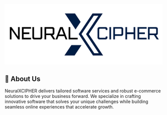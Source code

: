 
![Logo](https://github.com/neuralxcipher/.github/blob/main/logo%20with%20color.png?raw=true)


## 🚀 About Us
NeuralXCIPHER delivers tailored software services and robust e-commerce solutions to drive your business forward. We specialize in crafting innovative software that solves your unique challenges while building seamless online experiences that accelerate growth.



